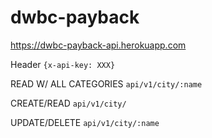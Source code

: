 # dwbc-payback

https://dwbc-payback-api.herokuapp.com

Header `{x-api-key: XXX}`

READ W/ ALL CATEGORIES
`api/v1/city/:name`

CREATE/READ
`api/v1/city/`

UPDATE/DELETE
`api/v1/city/:name`
